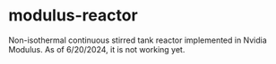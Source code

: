 # modulus-reactor
Non-isothermal continuous stirred tank reactor implemented in Nvidia Modulus. As of 6/20/2024, it is not working yet.
